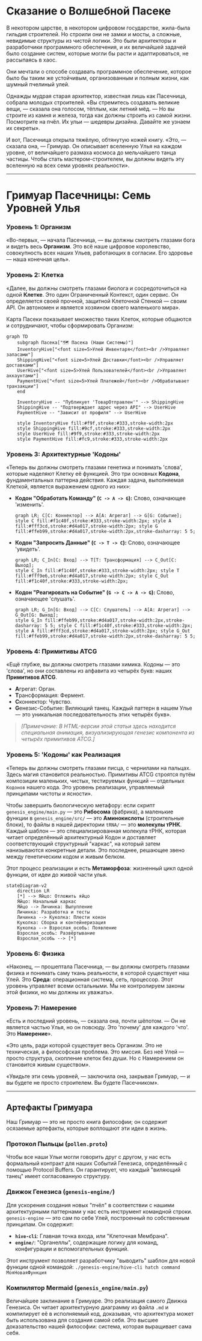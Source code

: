 # Сказание о Волшебной Пасеке

В некотором царстве, в некотором цифровом государстве, жила-была гильдия строителей. Но строили они не замки и мосты, а сложные, невидимые структуры из чистой логики. Это были архитекторы и разработчики программного обеспечения, и их величайшей задачей было создание систем, которые могли бы расти и адаптироваться, не рассыпаясь в хаос.

Они мечтали о способе создавать программное обеспечение, которое было бы таким же устойчивым, организованным и полным жизни, как шумный пчелиный улей.

Однажды мудрая старая архитектор, известная лишь как Пасечница, собрала молодых строителей. «Вы стремитесь создавать великие вещи, — сказала она голосом, тёплым, как летний мёд. — Но вы строите из камня и железа, тогда как должны строить из самой жизни. Посмотрите на пчёл. Их ульи — шедевры дизайна. Давайте же узнаем их секреты».

И вот, Пасечница открыла тяжёлую, обтянутую кожей книгу. «Это, — сказала она, — Гримуар. Он описывает вселенную Улья на каждом уровне, от величайшего размаха космоса до мельчайшего танца частицы. Чтобы стать мастером-строителем, вы должны видеть эту вселенную на всех семи уровнях реальности».

---

# Гримуар Пасечницы: Семь Уровней Улья

### Уровень 1: Организм
«Во-первых, — начала Пасечница, — вы должны смотреть глазами бога и видеть весь **Организм**. Это всё наше цифровое королевство, совокупность всех наших Ульев, работающих в согласии. Его здоровье — наша конечная цель».

### Уровень 2: Клетка
«Далее, вы должны смотреть глазами биолога и сосредоточиться на одной **Клетке**. Это один Ограниченный Контекст, один сервис. Он определяется своей прочной, защитной Клеточной Стенкой — своим API. Он автономен и является хозяином своего маленького мира».

Карта Пасеки показывает множество таких Клеток, которые общаются и сотрудничают, чтобы сформировать Организм:
```mermaid
graph TD
    subgraph Пасека["🗺️ Пасека (Наши Системы)"]
    InventoryHive["<font size=5>Улей Инвентаря</font><br />Управляет запасами"]
    ShippingHive["<font size=5>Улей Доставки</font><br />Управляет доставками"]
    UserHive["<font size=5>Улей Пользователей</font><br />Управляет аккаунтами"]
    PaymentHive["<font size=5>Улей Платежей</font><br />Обрабатывает транзакции"]
    end

    InventoryHive -- "Публикует 'ТоварОтправлен'" --> ShippingHive
    ShippingHive -- "Подтверждает адрес через API" --> UserHive
    PaymentHive -- "Зависит от профиля" --> UserHive

    style InventoryHive fill:#f9f,stroke:#333,stroke-width:2px
    style ShippingHive fill:#9cf,stroke:#333,stroke-width:2px
    style UserHive fill:#9f9,stroke:#333,stroke-width:2px
    style PaymentHive fill:#fc9,stroke:#333,stroke-width:2px
```

### Уровень 3: Архитектурные 'Кодоны'
«Теперь вы должны смотреть глазами генетика и понимать 'слова', которые наделяют Клетку её функцией. Это три основных **Кодона**, фундаментальных паттерна действия. Каждая задача, выполняемая Клеткой, является выражением одного из них»:

*   **Кодон "Обработать Команду" (`C -> A -> G`):** Слово, означающее 'изменить'.
    ```mermaid
    graph LR; C[C: Коннектор] --> A[A: Агрегат] --> G[G: Событие];
    style C fill:#f1c40f,stroke:#333,stroke-width:2px; style A fill:#fff3cd,stroke:#d4a017,stroke-width:2px; style G fill:#ffeb99,stroke:#d4a017,stroke-width:2px,stroke-dasharray: 5 5;
    ```
*   **Кодон "Запросить Данные" (`C -> T -> C`):** Слово, означающее 'увидеть'.
    ```mermaid
    graph LR; C_In[C: Вход] --> T[T: Трансформация] --> C_Out[C: Выход];
    style C_In fill:#f1c40f,stroke:#333,stroke-width:2px; style T fill:#fff9e6,stroke:#d4a017,stroke-width:2px; style C_Out fill:#f1c40f,stroke:#333,stroke-width:2px;
    ```
*   **Кодон "Реагировать на Событие" (`G -> C -> A -> G`):** Слово, означающее 'слушать'.
    ```mermaid
    graph LR; G_In[G: Вход] --> C[C: Слушатель] --> A[A: Агрегат] --> G_Out[G: Выход];
    style G_In fill:#ffeb99,stroke:#d4a017,stroke-width:2px,stroke-dasharray: 5 5; style C fill:#f1c40f,stroke:#333,stroke-width:2px; style A fill:#fff3cd,stroke:#d4a017,stroke-width:2px; style G_Out fill:#ffeb99,stroke:#d4a017,stroke-width:2px,stroke-dasharray: 5 5;
    ```

### Уровень 4: Примитивы ATCG
«Ещё глубже, вы должны смотреть глазами химика. Кодоны — это 'слова', но они составлены из алфавита из четырёх букв: наших **Примитивов ATCG**.
*   **A**грегат: Орган.
*   **T**рансформация: Фермент.
*   **C**коннектор: Чувство.
*   **G**енезис-Событие: Виляющий танец.
Каждый паттерн в нашем Улье — это уникальная последовательность этих четырёх букв».

> *[Примечание: В HTML-версии этой статьи здесь находится специальная анимация, визуализирующая генезис компонента из четырёх примитивов ATCG.]*

### Уровень 5: 'Кодоны' как Реализация
«Теперь вы должны смотреть глазами писца, с чернилами на пальцах. Здесь магия становится реальностью. Примитивы ATCG строятся путём композиции маленьких, чистых, тестируемых функций — отдельных `Кодонов` нашего кода. Это уровень реализации, управляемый принципами чистоты и ясности».

Чтобы завершить биологическую метафору: если скрипт `genesis_engine/main.py` — это **Рибосома** (фабрика), а маленькие функции в `genesis_engine/src/` — это **Аминокислоты** (строительные блоки), то файлы в нашей директории `tRNA/` — это **молекулы тРНК**. Каждый шаблон — это специализированная молекула тРНК, которая читает определённый архитектурный Кодон и доставляет соответствующий структурный "каркас", на который затем нанизываются конкретные детали. Это последнее, решающее звено между генетическим кодом и живым белком.

Этот процесс реализации и есть **Метаморфоза**: жизненный цикл одной функции, от идеи до живой части улья.
```mermaid
stateDiagram-v2
    direction LR
    [*] --> Яйцо: Отложить яйцо
    Яйцо: Начальный каркас
    Яйцо --> Личинка: Вылупление
    Личинка: Разработка и тесты
    Личинка --> Куколка: Плести кокон
    Куколка: Сборка и контейнеризация
    Куколка --> Взрослая_особь: Появление
    Взрослая_особь: Развёртывание
    Взрослая_особь --> [*]
```

### Уровень 6: Физика
«Наконец, — прошептала Пасечница, — вы должны смотреть глазами физика и понимать саму ткань реальности, в которой существует наш Улей. Это **Среда**: операционная система, сеть, процессор. Этот уровень управляет всеми остальными. Мы не контролируем законы этой физики, но мы должны их уважать».

### Уровень 7: Намерение
«Есть и последний уровень, — сказала она, почти шёпотом. — Он не является частью Улья, но он повсюду. Это 'почему' для каждого 'что'. Это **Намерение**».

«Это цель, ради которой существует весь Организм. Это не техническая, а философская проблема. Это миссия. Без неё Улей — просто структура, скопление клеток без души. Но с Намерением он становится живым существом».

«Увидьте эти семь уровней, — заключила она, закрывая Гримуар, — и вы будете не просто строителем. Вы будете Пасечником».

---

## Артефакты Гримуара

Наш Гримуар — это не просто книга философии; он содержит осязаемые артефакты, которые воплощают эти идеи в жизнь.

### Протокол Пыльцы (`pollen.proto`)
Чтобы все наши Ульи могли говорить друг с другом, у нас есть формальный контракт для наших Событий Генезиса, определённый с помощью Protocol Buffers. Он гарантирует, что каждый "виляющий танец" имеет согласованную структуру.

### Движок Генезиса (`genesis-engine/`)
Для ускорения создания новых "пчёл" в соответствии с нашими архитектурными паттернами у нас есть инструмент командной строки. `genesis-engine` — это сам по себе Улей, построенный по собственным принципам. Он содержит:
*   **`hive-cli`**: Главная точка входа, или "Клеточная Мембрана".
*   **`engine/`**: "Органеллы", содержащие логику для команд, конфигурации и вспомогательных функций.

Этот инструмент позволяет разработчику "выводить" шаблон для новой функции одной командой:
`./genesis-engine/hive-cli hatch command МояНоваяФункция`

### Компилятор Mermaid (`genesis_engine/main.py`)
Величайшее заклинание в Гримуаре. Это реализация самого Движка Генезиса. Он читает архитектурную диаграмму из файла `.md` и компилирует её в исполняемый код, доказывая, что архитектура может быть использована для создания самой себя. Это высшее доказательство нашей философии: система, которая выращивает сама себя.
